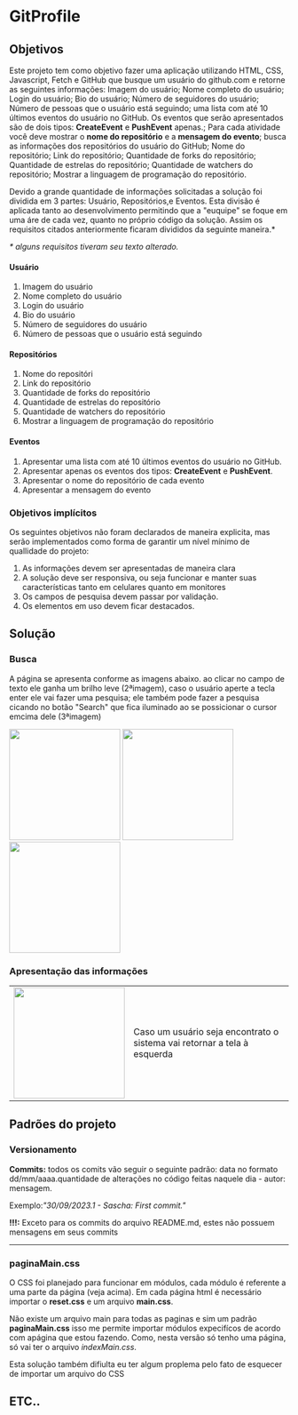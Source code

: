 # GitProfile
<h2>Objetivos</h2>
<p>Este projeto tem como objetivo fazer uma aplicação utilizando HTML, CSS, Javascript, Fetch e GitHub que busque um usuário do github.com e retorne as seguintes informações: Imagem do usuário; Nome completo do usuário; Login do usuário; Bio do usuário; Número de seguidores do usuário; Número de pessoas que o usuário está seguindo; uma lista com até 10 últimos eventos do usuário no GitHub. Os eventos que serão apresentados são de dois tipos: <b>CreateEvent</b> e <b>PushEvent</b> apenas.</li>; Para cada atividade você deve mostrar o <b>nome do repositório</b> e a <b>mensagem do evento</b>; busca as informações dos repositórios do usuário do GitHub; Nome do repositório; Link do repositório; Quantidade de forks do repositório; Quantidade de estrelas do repositório; Quantidade de watchers do repositório; Mostrar a linguagem de programação do repositório.</p>
<p>Devido a grande quantidade de informações solicitadas a solução foi dividida em 3 partes: Usuário, Repositórios,e Eventos. Esta divisão é aplicada tanto ao desenvolvimento permitindo que a "euquipe" se foque em uma áre de cada vez, quanto no próprio código da solução. Assim os requisitos citados anteriormente ficaram divididos da seguinte maneira.*</p>
<i>* alguns requisitos tiveram seu texto alterado.</i>
<h4>Usuário</h4>
<ol>
  <li>Imagem do usuário</li>
  <li>Nome completo do usuário</li>
  <li>Login do usuário</li>
  <li>Bio do usuário</li>
  <li>Número de seguidores do usuário</li>
  <li>Número de pessoas que o usuário está seguindo</li>
</ol>
<h4>Repositórios</h4>
<ol>
  <li>Nome do repositóri</li>
  <li>Link do repositório</li>
  <li>Quantidade de forks do repositório</li>
  <li>Quantidade de estrelas do repositório</li>
  <li>Quantidade de watchers do repositório</li>
  <li>Mostrar a linguagem de programação do repositório</li>
</ol>
<h4>Eventos</h4>
<ol>
    <li>Apresentar uma lista com até 10 últimos eventos do usuário no GitHub.</li>
    <li>Apresentar apenas os eventos dos tipos: <b>CreateEvent</b> e <b>PushEvent</b>.</li>
    <li>Apresentar o nome do repositório de cada evento</li>
    <li>Apresentar a mensagem do evento</li>
</ol>
<h3>Objetivos implícitos</h3>
<p>Os seguintes objetivos não foram declarados de maneira explicita, mas serão implementados como forma de garantir um nível mínimo de quallidade do projeto:</p>
<ol>
  <li>As informações devem ser apresentadas de maneira clara</li>
  <li>A solução deve ser responsiva, ou seja funcionar e manter suas características tanto em celulares quanto em monitores</li>
  <li>Os campos de pesquisa devem passar por validação.</li>
  <li>Os elementos em uso devem ficar destacados.</li>
</ol>

<h2>Solução</h2>
<h3>Busca</h3>
<p>A página se apresenta conforme as imagens abaixo. ao clicar no campo de texto ele ganha um brilho leve (2ªimagem), caso o usuário aperte a tecla enter ele vai fazer uma pesquisa; ele também pode fazer a pesquisa cicando no botão "Search" que fica iluminado ao se possicionar o cursor emcima dele (3ªimagem)</p>
<img src="https://github.com/SaschaBorgesLucas/GitProfile/assets/35588147/f840c3ad-3378-42a9-90e7-04308c88a946" width="200px" height="200px"/>
<img src="https://github.com/SaschaBorgesLucas/GitProfile/assets/35588147/0f8254c2-ecf2-4912-8a91-ca8211e94583" width="200px" height="200px"/>
<img src="https://github.com/SaschaBorgesLucas/GitProfile/assets/35588147/204a6bf5-68c4-4e10-8c67-2f0544c6c3a4" width="200px" height="200px"/>
<h3>Apresentação das informações</h3>
<table>
  <tr>
    <td><img src="https://github.com/SaschaBorgesLucas/GitProfile/assets/35588147/f840c3ad-3378-42a9-90e7-04308c88a946" width="200px" height="200px"/></td>
    <td>Caso um usuário seja encontrato o sistema vai retornar a tela à esquerda</td>
  </tr>
</table>


<h2>Padrões do projeto</h2>
<h3>Versionamento</h3>
<p><b>Commits:</b> todos os comits vão seguir o seguinte padrão: data no formato dd/mm/aaaa.quantidade de alterações no código feitas naquele dia - autor: mensagem.</p><p>Exemplo:<i>"30/09/2023.1 - Sascha: First commit."</i></p><p><b>!!!:</b> Exceto para os commits do arquivo README.md, estes não possuem mensagens em seus commits</p>
<hr>
<h3>paginaMain.css</h3>
<p>O CSS foi planejado para funcionar em módulos, cada módulo é referente a uma parte da página (veja acima). Em cada página html é necessário importar o <b>reset.css</b> e um arquivo <b>main.css</b>.</p><p>Não existe um arquivo main para todas as paginas e sim um padrão <b>paginaMain.css</b> isso me permite importar módulos expecifícos de acordo com apágina que estou fazendo. Como, nesta versão só tenho uma página, só vai ter o arquivo <i>indexMain.css</i>.</p><p>Esta solução também difiulta eu ter algum proplema pelo fato de esquecer de importar um arquivo do CSS</p>

<h2>ETC..</h2>

